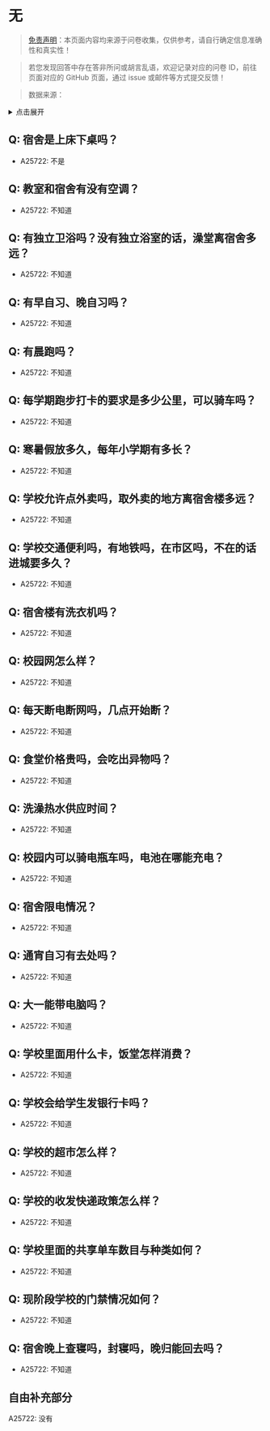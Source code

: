 # 无

> [免责声明](https://colleges.chat/#_3)：本页面内容均来源于问卷收集，仅供参考，请自行确定信息准确性和真实性！

> 若您发现回答中存在答非所问或胡言乱语，欢迎记录对应的问卷 ID，前往页面对应的 GitHub 页面，通过 issue 或邮件等方式提交反馈！

> 数据来源：

<details><summary>点击展开</summary>
<ul>
<li>A25722: 匿名 (2024 年 07 月)</li>
</ul>
</details>

## Q: 宿舍是上床下桌吗？

- A25722: 不是

## Q: 教室和宿舍有没有空调？

- A25722: 不知道

## Q: 有独立卫浴吗？没有独立浴室的话，澡堂离宿舍多远？

- A25722: 不知道

## Q: 有早自习、晚自习吗？

- A25722: 不知道

## Q: 有晨跑吗？

- A25722: 不知道

## Q: 每学期跑步打卡的要求是多少公里，可以骑车吗？

- A25722: 不知道

## Q: 寒暑假放多久，每年小学期有多长？

- A25722: 不知道

## Q: 学校允许点外卖吗，取外卖的地方离宿舍楼多远？

- A25722: 不知道

## Q: 学校交通便利吗，有地铁吗，在市区吗，不在的话进城要多久？

- A25722: 不知道

## Q: 宿舍楼有洗衣机吗？

- A25722: 不知道

## Q: 校园网怎么样？

- A25722: 不知道

## Q: 每天断电断网吗，几点开始断？

- A25722: 不知道

## Q: 食堂价格贵吗，会吃出异物吗？

- A25722: 不知道

## Q: 洗澡热水供应时间？

- A25722: 不知道

## Q: 校园内可以骑电瓶车吗，电池在哪能充电？

- A25722: 不知道

## Q: 宿舍限电情况？

- A25722: 不知道

## Q: 通宵自习有去处吗？

- A25722: 不知道

## Q: 大一能带电脑吗？

- A25722: 不知道

## Q: 学校里面用什么卡，饭堂怎样消费？

- A25722: 不知道

## Q: 学校会给学生发银行卡吗？

- A25722: 不知道

## Q: 学校的超市怎么样？

- A25722: 不知道

## Q: 学校的收发快递政策怎么样？

- A25722: 不知道

## Q: 学校里面的共享单车数目与种类如何？

- A25722: 不知道

## Q: 现阶段学校的门禁情况如何？

- A25722: 不知道

## Q: 宿舍晚上查寝吗，封寝吗，晚归能回去吗？

- A25722: 不知道

## 自由补充部分

A25722: 没有